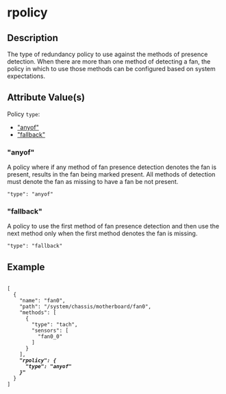 # rpolicy

## Description
The type of redundancy policy to use against the methods of presence detection.
When there are more than one method of detecting a fan, the policy in which to
use those methods can be configured based on system expectations.

## Attribute Value(s)
Policy `type`:
* ["anyof"](#anyof)
* ["fallback"](#fallback)

### "anyof"
A policy where if any method of fan presence detection denotes the fan is
present, results in the fan being marked present. All methods of detection must
denote the fan as missing to have a fan be not present.

```
"type": "anyof"
```

### "fallback"
A policy to use the first method of fan presence detection and then use the
next method only when the first method denotes the fan is missing.

```
"type": "fallback"
```

## Example
<pre><code>
[
  {
    "name": "fan0",
    "path": "/system/chassis/motherboard/fan0",
    "methods": [
      {
        "type": "tach",
        "sensors": [
          "fan0_0"
        ]
      }
    ],
    <b><i>"rpolicy": {
      "type": "anyof"
    }"</i></b>
  }
]
</code></pre>
